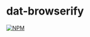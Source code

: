 # dat-browserify
[![NPM](https://nodei.co/npm/dat-browserify.png)](https://nodei.co/npm/dat-browserify/)
